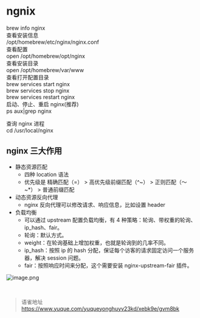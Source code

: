 # ngnix
brew info nginx  
查看安装信息  
 /opt/homebrew/etc/nginx/nginx.conf  
查看配置  
open /opt/homebrew/opt/nginx  
查看安装目录  
open /opt/homebrew/var/www  
查看打开配置目录  
brew services start nginx  
brew services stop nginx  
brew services restart nginx  
启动、停止、重启 nginx(推荐)  
ps aux|grep nginx

查询 nginx 进程  
cd /usr/local/nginx

## nginx 三大作用

- 静态资源匹配
  - 四种 location 语法
  - 优先级是 精确匹配（=） > 高优先级前缀匹配（^~） > 正则匹配（～ ~\*） > 普通前缀匹配
- 动态资源反向代理
  - nginx 反向代理可以修改请求、响应信息，比如设置 header
- 负载均衡
  - 可以通过 upstream 配置负载均衡，有 4 种策略：轮询、带权重的轮询、ip_hash、fair。
  - 轮询：默认方式。
  - weight：在轮询基础上增加权重，也就是轮询到的几率不同。
  - ip_hash：按照 ip 的 hash 分配，保证每个访客的请求固定访问一个服务器，解决 session 问题。
  - fair：按照响应时间来分配，这个需要安装 nginx-upstream-fair 插件。

![image.png](https://cdn.nlark.com/yuque/0/2023/png/1572912/1689217436890-724e1fef-28ff-44d2-b93d-36a9ee31aca3.png#averageHue=%23242120&clientId=ueddc2f95-9dae-4&from=paste&height=603&id=u02f18a99&originHeight=1206&originWidth=912&originalType=binary&ratio=2&rotation=0&showTitle=false&size=168254&status=done&style=none&taskId=uc352d9ca-3f60-4c51-bfa5-0a0e5d79f2d&title=&width=456)

<br>
  
> 语雀地址 https://www.yuque.com/yuqueyonghuyv23kd/xebk9e/gvm8bk